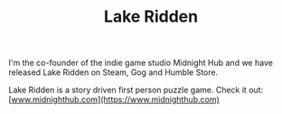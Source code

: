 ﻿---
title: Lake Ridden
startDate: 2015-12-01 09:00
youtubeId: RvUGYnKDB2o
---

I'm the co-founder of the indie game studio Midnight Hub and we have released Lake Ridden on Steam, Gog and Humble Store.

Lake Ridden is a story driven first person puzzle game. Check it out: [www.midnighthub.com](https://www.midnighthub.com)